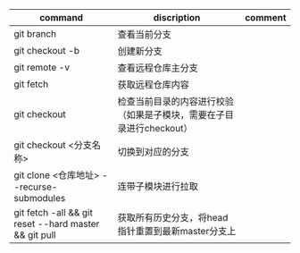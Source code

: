 | command | discription | comment|
|------|----------|---------|
| git branch | 查看当前分支
| git checkout -b <branch-name> |创建新分支|
| git remote -v | 查看远程仓库主分支| 
| git fetch | 获取远程仓库内容|
| git checkout | 检查当前目录的内容进行校验（如果是子模块，需要在子目录进行checkout）|
| git checkout <分支名称> | 切换到对应的分支| 
| git clone <仓库地址> --recurse-submodules | 连带子模块进行拉取|
| git fetch -all && git reset --hard master && git pull | 获取所有历史分支，将head指针重置到最新master分支上|

	
